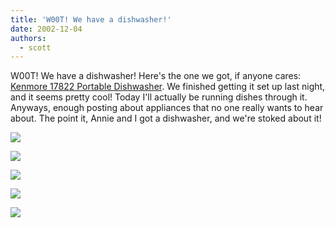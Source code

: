```yaml
---
title: 'W00T! We have a dishwasher!'
date: 2002-12-04
authors:
  - scott
---
```


W00T! We have a dishwasher! Here's the one we got, if anyone cares: [Kenmore 17822 Portable Dishwasher](http://www.sears.com/sr/product/summary/productsummary.jsp?BV_SessionID=@@@@1907768125.1039109325@@@@&BV_EngineID=ccjgadcglmlgfedcehgcemgdffmdflg.0&vertical=SEARS&pid=02217822000&sid=I0008300030000100085). We finished getting it set up last night, and it seems pretty cool! Today I'll actually be running dishes through it. Anyways, enough posting about appliances that no one really wants to hear about. The point it, Annie and I got a dishwasher, and we're stoked about it!

[![](/images/Portland-CouchSt/dishwasher-inbox.jpg)](/images/images/Portland-CouchSt/dishwasher-inbox.jpg)

[![](/images/Portland-CouchSt/dishwasher-cuttingbox.jpg)](/images/images/Portland-CouchSt/dishwasher-cuttingbox.jpg)

[![](/images/Portland-CouchSt/dishwasher-openingbox.jpg)](/images/images/Portland-CouchSt/dishwasher-openingbox.jpg)

[![](/images/Portland-CouchSt/dishwasher-ready.jpg)](/images/images/Portland-CouchSt/dishwasher-ready.jpg)

[![](/images/Portland-CouchSt/dishwasher-inplace.jpg)](/images/images/Portland-CouchSt/dishwasher-inplace.jpg)
